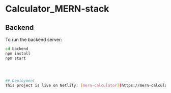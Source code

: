 # Calculator_MERN-stack

## Backend
To run the backend server:
```bash
cd backend
npm install
npm start




## Deployment
This project is live on Netlify: [mern-calculator](https://mern-calculator.netlify.app)
